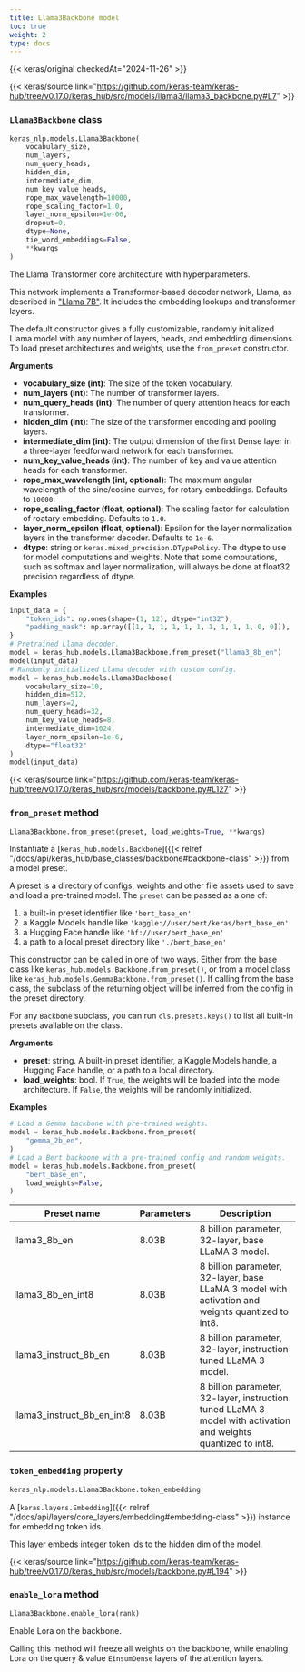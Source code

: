```yaml
---
title: Llama3Backbone model
toc: true
weight: 2
type: docs
---
```


{{< keras/original checkedAt="2024-11-26" >}}

{{< keras/source link="https://github.com/keras-team/keras-hub/tree/v0.17.0/keras_hub/src/models/llama3/llama3_backbone.py#L7" >}}

### `Llama3Backbone` class

```python
keras_nlp.models.Llama3Backbone(
    vocabulary_size,
    num_layers,
    num_query_heads,
    hidden_dim,
    intermediate_dim,
    num_key_value_heads,
    rope_max_wavelength=10000,
    rope_scaling_factor=1.0,
    layer_norm_epsilon=1e-06,
    dropout=0,
    dtype=None,
    tie_word_embeddings=False,
    **kwargs
)
```

The Llama Transformer core architecture with hyperparameters.

This network implements a Transformer-based decoder network,
Llama, as described in
["Llama 7B"](https://arxiv.org/pdf/2310.06825.pdf).
It includes the embedding lookups and transformer layers.

The default constructor gives a fully customizable, randomly initialized
Llama model with any number of layers, heads, and embedding
dimensions. To load preset architectures and weights, use the `from_preset`
constructor.

**Arguments**

- **vocabulary_size (int)**: The size of the token vocabulary.
- **num_layers (int)**: The number of transformer layers.
- **num_query_heads (int)**: The number of query attention heads for
  each transformer.
- **hidden_dim (int)**: The size of the transformer encoding and pooling layers.
- **intermediate_dim (int)**: The output dimension of the first Dense layer in a
  three-layer feedforward network for each transformer.
- **num_key_value_heads (int)**: The number of key and value attention heads for
  each transformer.
- **rope_max_wavelength (int, optional)**: The maximum angular wavelength of the
  sine/cosine curves, for rotary embeddings. Defaults to `10000`.
- **rope_scaling_factor (float, optional)**: The scaling factor for calculation
  of roatary embedding. Defaults to `1.0`.
- **layer_norm_epsilon (float, optional)**: Epsilon for the layer normalization
  layers in the transformer decoder. Defaults to `1e-6`.
- **dtype**: string or `keras.mixed_precision.DTypePolicy`. The dtype to use
  for model computations and weights. Note that some computations,
  such as softmax and layer normalization, will always be done at
  float32 precision regardless of dtype.

**Examples**

```python
input_data = {
    "token_ids": np.ones(shape=(1, 12), dtype="int32"),
    "padding_mask": np.array([[1, 1, 1, 1, 1, 1, 1, 1, 1, 1, 0, 0]]),
}
# Pretrained Llama decoder.
model = keras_hub.models.Llama3Backbone.from_preset("llama3_8b_en")
model(input_data)
# Randomly initialized Llama decoder with custom config.
model = keras_hub.models.Llama3Backbone(
    vocabulary_size=10,
    hidden_dim=512,
    num_layers=2,
    num_query_heads=32,
    num_key_value_heads=8,
    intermediate_dim=1024,
    layer_norm_epsilon=1e-6,
    dtype="float32"
)
model(input_data)
```

{{< keras/source link="https://github.com/keras-team/keras-hub/tree/v0.17.0/keras_hub/src/models/backbone.py#L127" >}}

### `from_preset` method

```python
Llama3Backbone.from_preset(preset, load_weights=True, **kwargs)
```

Instantiate a [`keras_hub.models.Backbone`]({{< relref "/docs/api/keras_hub/base_classes/backbone#backbone-class" >}}) from a model preset.

A preset is a directory of configs, weights and other file assets used
to save and load a pre-trained model. The `preset` can be passed as a
one of:

1. a built-in preset identifier like `'bert_base_en'`
2. a Kaggle Models handle like `'kaggle://user/bert/keras/bert_base_en'`
3. a Hugging Face handle like `'hf://user/bert_base_en'`
4. a path to a local preset directory like `'./bert_base_en'`

This constructor can be called in one of two ways. Either from the base
class like `keras_hub.models.Backbone.from_preset()`, or from
a model class like `keras_hub.models.GemmaBackbone.from_preset()`.
If calling from the base class, the subclass of the returning object
will be inferred from the config in the preset directory.

For any `Backbone` subclass, you can run `cls.presets.keys()` to list
all built-in presets available on the class.

**Arguments**

- **preset**: string. A built-in preset identifier, a Kaggle Models
  handle, a Hugging Face handle, or a path to a local directory.
- **load_weights**: bool. If `True`, the weights will be loaded into the
  model architecture. If `False`, the weights will be randomly
  initialized.

**Examples**

```python
# Load a Gemma backbone with pre-trained weights.
model = keras_hub.models.Backbone.from_preset(
    "gemma_2b_en",
)
# Load a Bert backbone with a pre-trained config and random weights.
model = keras_hub.models.Backbone.from_preset(
    "bert_base_en",
    load_weights=False,
)
```

| Preset name                | Parameters | Description                                                                                                   |
| -------------------------- | ---------- | ------------------------------------------------------------------------------------------------------------- |
| llama3_8b_en               | 8.03B      | 8 billion parameter, 32-layer, base LLaMA 3 model.                                                            |
| llama3_8b_en_int8          | 8.03B      | 8 billion parameter, 32-layer, base LLaMA 3 model with activation and weights quantized to int8.              |
| llama3_instruct_8b_en      | 8.03B      | 8 billion parameter, 32-layer, instruction tuned LLaMA 3 model.                                               |
| llama3_instruct_8b_en_int8 | 8.03B      | 8 billion parameter, 32-layer, instruction tuned LLaMA 3 model with activation and weights quantized to int8. |

### `token_embedding` property

```python
keras_nlp.models.Llama3Backbone.token_embedding
```

A [`keras.layers.Embedding`]({{< relref "/docs/api/layers/core_layers/embedding#embedding-class" >}}) instance for embedding token ids.

This layer embeds integer token ids to the hidden dim of the model.

{{< keras/source link="https://github.com/keras-team/keras-hub/tree/v0.17.0/keras_hub/src/models/backbone.py#L194" >}}

### `enable_lora` method

```python
Llama3Backbone.enable_lora(rank)
```

Enable Lora on the backbone.

Calling this method will freeze all weights on the backbone,
while enabling Lora on the query & value `EinsumDense` layers
of the attention layers.
